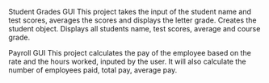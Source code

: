 Student Grades GUI
This project takes the input of the student name and test scores, averages the scores and displays the letter grade.
Creates the student object.
Displays all students name, test scores, average and course grade.

Payroll GUI
This project calculates the pay of the employee based on the rate and the
hours worked, inputed by the user. It will also calculate the number
of employees paid, total pay, average pay.
